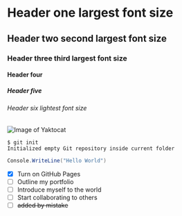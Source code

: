 # Header one  largest font size
## Header two second largest font size
### Header three  third largest font size
#### Header four
##### Header five
###### Header six lightest font size

![Image of Yaktocat](https://octodex.github.com/images/yaktocat.png)

```
$ git init
Initialized empty Git repository inside current folder
```
```c#
Console.WriteLine("Hello World")
```

- [x] Turn on GitHub Pages
- [ ] Outline my portfolio
- [ ] Introduce myself to the world
- [ ] Start collaborating to others
- [ ] ~~added by mistake~~

